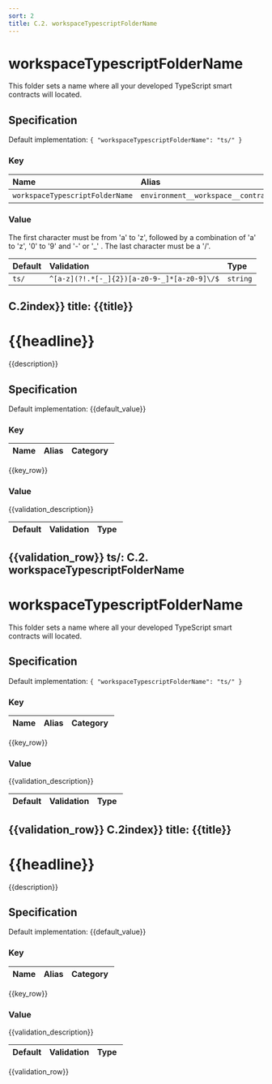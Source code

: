 ```yaml
---
sort: 2
title: C.2. workspaceTypescriptFolderName
---
```


# workspaceTypescriptFolderName

This folder sets a name where all your developed TypeScript smart contracts will located.


## Specification

Default implementation: ```{ "workspaceTypescriptFolderName": "ts/" }```

### Key

| **Name** | **Alias** | **Category** |  
|:--|:--|:--|
| ```workspaceTypescriptFolderName``` | ```environment__workspace__contracts__ts__folder``` | [Default](../options/#default) |

### Value

The first character must be from 'a' to 'z', followed by a combination of 'a' to 'z', '0' to '9' and '-' or '_' . The last character must be a '/'.

| **Default** | **Validation** | **Type** |
|:--|:--|:--|
| ```ts/``` | ```^[a-z](?!.*[-_]{2})[a-z0-9-_]*[a-z0-9]\/$``` | ```string``` |
C.2index}}
title: {{title}}
---

# {{headline}}

{{description}}


## Specification

Default implementation: {{default_value}}

### Key

| **Name** | **Alias** | **Category** |  
|:--|:--|:--|
{{key_row}}

### Value

{{validation_description}}

| **Default** | **Validation** | **Type** |
|:--|:--|:--|
{{validation_row}}
ts/: C.2. workspaceTypescriptFolderName
---

# workspaceTypescriptFolderName

This folder sets a name where all your developed TypeScript smart contracts will located.


## Specification

Default implementation: ```{ "workspaceTypescriptFolderName": "ts/" }```

### Key

| **Name** | **Alias** | **Category** |  
|:--|:--|:--|
{{key_row}}

### Value

{{validation_description}}

| **Default** | **Validation** | **Type** |
|:--|:--|:--|
{{validation_row}}
C.2index}}
title: {{title}}
---

# {{headline}}

{{description}}


## Specification

Default implementation: {{default_value}}

### Key

| **Name** | **Alias** | **Category** |  
|:--|:--|:--|
{{key_row}}

### Value

{{validation_description}}

| **Default** | **Validation** | **Type** |
|:--|:--|:--|
{{validation_row}}

